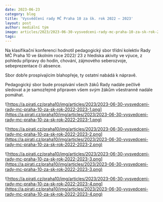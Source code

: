 ```yaml
---
date: 2023-06-23
category: blog
title: 'Vysvědčení rady MČ Praha 10 za šk. rok 2022 – 2023'
layout: post
author: mediální tým
image: articles/2023/2023-06-30-vysvedceni-rady-mc-praha-10-za-sk-rok-2022-2023-1.png
tags:
---
```


Na klasifikační konferenci hodnotil pedagogický sbor třídní kolektiv Rady MČ Praha 10 ve školním roce 2022/ 23 z hlediska akivity ve výuce, z pohledu přípravy do hodin, chování, zájmového seberozvoje, sebeprezentace či absence.

Sbor dobře prospívajícím blahopřeje, ty ostatní nabádá k nápravě.

Pedagogický sbor bude prospívání všech žáků Rady nadále pečlivě sledovat a je samozřejmě připraven všem svým žákům všestranně nadále pomáhat.

![https://a.pirati.cz/praha10/img/articles/2023/2023-06-30-vysvedceni-rady-mc-praha-10-za-sk-rok-2022-2023-1.png](https://a.pirati.cz/praha10/img/articles/2023/2023-06-30-vysvedceni-rady-mc-praha-10-za-sk-rok-2022-2023-1.png)

![https://a.pirati.cz/praha10/img/articles/2023/2023-06-30-vysvedceni-rady-mc-praha-10-za-sk-rok-2022-2023-2.png](https://a.pirati.cz/praha10/img/articles/2023/2023-06-30-vysvedceni-rady-mc-praha-10-za-sk-rok-2022-2023-2.png)

![https://a.pirati.cz/praha10/img/articles/2023/2023-06-30-vysvedceni-rady-mc-praha-10-za-sk-rok-2022-2023-3.png](https://a.pirati.cz/praha10/img/articles/2023/2023-06-30-vysvedceni-rady-mc-praha-10-za-sk-rok-2022-2023-3.png)

![https://a.pirati.cz/praha10/img/articles/2023/2023-06-30-vysvedceni-rady-mc-praha-10-za-sk-rok-2022-2023-4.png](https://a.pirati.cz/praha10/img/articles/2023/2023-06-30-vysvedceni-rady-mc-praha-10-za-sk-rok-2022-2023-4.png)


